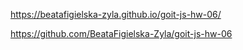 https://beatafigielska-zyla.github.io/goit-js-hw-06/

https://github.com/BeataFigielska-Zyla/goit-js-hw-06
